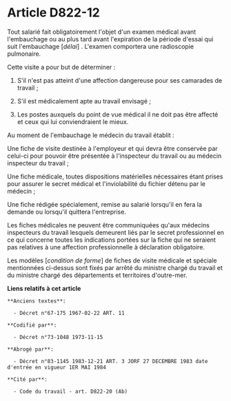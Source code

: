 # Article D822-12

Tout salarié fait obligatoirement l'objet d'un examen médical avant l'embauchage ou au plus tard avant l'expiration de la
période d'essai qui suit l'embauchage [*délai*] . L'examen comportera une radioscopie pulmonaire.

Cette visite a pour but de déterminer :

1. S'il n'est pas atteint d'une affection dangereuse pour ses camarades de travail ;

2. S'il est médicalement apte au travail envisagé ;

3. Les postes auxquels du point de vue médical il ne doit pas être affecté et ceux qui lui conviendraient le mieux.

Au moment de l'embauchage le médecin du travail établit :

Une fiche de visite destinée à l'employeur et qui devra être conservée par celui-ci pour pouvoir être présentée à
l'inspecteur du travail ou au médecin inspecteur du travail ;

Une fiche médicale, toutes dispositions matérielles nécessaires étant prises pour assurer le secret médical et
l'inviolabilité du fichier détenu par le médecin ;

Une fiche rédigée spécialement, remise au salarié lorsqu'il en fera la demande ou lorsqu'il quittera l'entreprise.

Les fiches médicales ne peuvent être communiquées qu'aux médecins inspecteurs du travail lesquels demeurent liés par le
secret professionnel en ce qui concerne toutes les indications portées sur la fiche qui ne seraient pas relatives à une
affection professionnelle à déclaration obligatoire.

Les modèles [*condition de forme*] de fiches de visite médicale et spéciale mentionnées ci-dessus sont fixés par arrêté du
ministre chargé du travail et du ministre chargé des départements et territoires d'outre-mer.

**Liens relatifs à cet article**

	**Anciens textes**:

	  - Décret n°67-175 1967-02-22 ART. 11

	**Codifié par**:

	  - Décret n°73-1048 1973-11-15

	**Abrogé par**:

	  - Décret n°83-1145 1983-12-21 ART. 3 JORF 27 DECEMBRE 1983 date d'entrée en vigueur 1ER MAI 1984

	**Cité par**:

	  - Code du travail - art. D822-20 (Ab)
